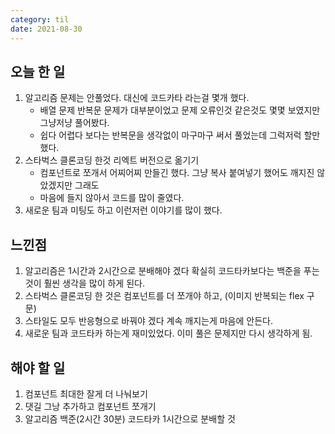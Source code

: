 ```yaml
---
category: til
date: 2021-08-30
---
```


## 오늘 한 일

1. 알고리즘 문제는 안풀었다. 대신에 코드카타 라는걸 몇개 했다.
   - 배열 문제 반복문 문제가 대부분이었고 문제 오류인것 같은것도 몇몇 보였지만 그냥저냥 풀어봤다.
   - 쉽다 어렵다 보다는 반복문을 생각없이 마구마구 써서 풀었는데 그럭저럭 할만했다.
2. 스타벅스 클론코딩 한것 리엑트 버전으로 옮기기
   - 컴포넌트로 쪼개서 어찌어찌 만들긴 했다. 그냥 복사 붙여넣기 했어도 깨지진 않았겠지만 그래도
   - 마음에 들지 않아서 코드를 많이 줄였다.
3. 새로운 팀과 미팅도 하고 이런저런 이야기를 많이 했다.

## 느낀점

1. 알고리즘은 1시간과 2시간으로 분배해야 겠다 확실히 코드타카보다는 백준을 푸는것이 훨씬 생각을 많이 하게 된다.
2. 스타벅스 클론코딩 한 것은 컴포넌트를 더 쪼개야 하고, (이미지 반복되는 flex 구문)
3. 스타일도 모두 반응형으로 바꿔야 겠다 계속 깨지는게 마음에 안든다.
4. 새로운 팀과 코드타카 하는게 재미있었다. 이미 풀은 문제지만 다시 생각하게 됨.

## 해야 할 일

1. 컴포넌트 최대한 잘게 더 나눠보기
2. 댓길 그낭 추가하고 컴포넌트 쪼개기
3. 알고리즘 백준(2시간 30분) 코드타카 1시간으로 분배할 것
